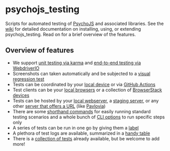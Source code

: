 # psychojs_testing
Scripts for automated testing of [PsychoJS](https://github.com/psychopy/psychojs) and associated libraries. See the [wiki](../../wiki) for detailed documentation on installing, using, or extending psychojs_testing. Read on for a brief overview of the features.

## Overview of features
* We support [unit testing via karma](../../wiki/Karma-testing) and [end-to-end testing via WebdriverIO](../../wiki#webdriverio-testing)
* Screenshots can taken automatically and be subjected to a [visual regression test](../../wiki/Visual-regression-testing-of-screenshots)
* Tests can be coordinated by your [local device](../../wiki/Test-script-shorthands) or via [GitHub Actions](../../wiki/Github-Workflows)
* Test clients can be your [local browsers](../../wiki/Setting-up-a-Selenium-or-Appium-server#setting-up-a-local-selenium-server) or a collection of [BrowserStack devices](../../wiki/Setting-up-a-Selenium-or-Appium-server#setting-up-a-local-selenium-server)
* Tests can be hosted by your [local webserver](.../../wiki/Installation#d-install-a-local-webserver), a [staging server](../../wiki/Installation#f-staging-server), or any other [server that offers a URL](wiki/Testrun-CLI-options) (like [Pavlovia](https://pavlovia.org/))
* There are some [shorthand commands](.../../wiki/Test-script-shorthands) for easily running standard testing scenarios and a whole bunch of [CLI options](.../../wiki/Testrun-CLI-options) to run specific steps only
* A series of tests can be run in one go by giving them a [label](../../wiki/Test-configuration-file)
* A plethora of test logs are available, summarized in a [handy table](../../wiki/Organization-of-test-logs)
* There is a [collection of tests](../../wiki/Overview-of-tests) already available, but be welcome to add more!



